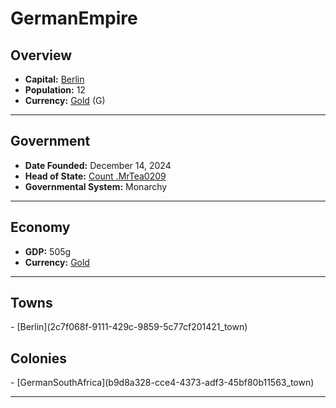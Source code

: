 <!--UNDEDITED FILE, remove this entire line if this file has been edited!-->
# <!--NAME-->GermanEmpire<!--NAME-->

## Overview

- **Capital:** <!--CAPITAL_LINK-->[Berlin](2c7f068f-9111-429c-9859-5c77cf201421_town)<!--CAPITAL_LINK-->
- **Population:** <!--POPULATION-->12<!--POPULATION-->
- **Currency:** <!--CURRENCY_LINK-->[Gold](Gold_currency)<!--CURRENCY_LINK--> (<!--CURRENCY_ABV-->G<!--CURRENCY_ABV-->)

---

## Government

- **Date Founded:** <!--FOUNDED-->December 14, 2024<!--FOUNDED-->
- **Head of State:** <!--LEADER_TITLE_LINK-->[Count .MrTea0209](.MrTea0209_user)<!--LEADER_TITLE_LINK-->
- **Governmental System:** <!--GOVERNMENT-->Monarchy<!--GOVERNMENT-->

---

## Economy

- **GDP:** <!--GDP-->505g<!--GDP-->
- **Currency:** <!--CURRENCY_LINK-->[Gold](Gold_currency)<!--CURRENCY_LINK-->

---

## Towns

<!--TOWNS-->- [Berlin](2c7f068f-9111-429c-9859-5c77cf201421_town)<!--TOWNS-->

## Colonies

<!--COLONIES-->- [GermanSouthAfrica](b9d8a328-cce4-4373-adf3-45bf80b11563_town)<!--COLONIES-->

---